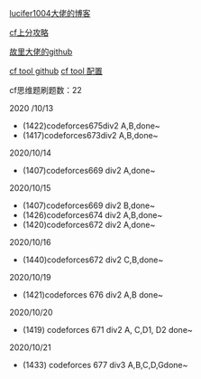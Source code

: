 [lucifer1004大佬的博客](https://cp-wiki.vercel.app/tutorial/codeforces/#%E5%BF%AB%E6%8D%B7%E5%AF%BC%E8%88%AA)

[cf上分攻略](https://codeforces.com/blog/entry/53341)

[故里大佬的github](https://github.com/wangdh15/Codeforces_Solution)

[cf tool github](https://github.com/xalanq/cf-tool#installation)
[cf tool 配置](http://www.mamicode.com/info-detail-2873321.html)



cf思维题刷题数：22

2020 /10/13 
- (1422)codeforces675div2 A,B,done~ 
- (1417)codeforces673div2 A,B,done~

2020/10/14
- (1407)codeforces669 div2 A,done~

2020/10/15
- (1407)codeforces669 div2 B,done~
- (1426)codeforces674 div2 A,B,done~
- (1420)codeforces672 div2 A,done~

2020/10/16
- (1440)codeforces672 div2 C,B,done~

2020/10/19
- (1421)codeforces 676 div2 A,B done~

2020/10/20
- (1419) codeforces 671 div2 A, C,D1, D2 done~

2020/10/21
- (1433) codeforces 677 div3 A,B,C,D,Gdone~
